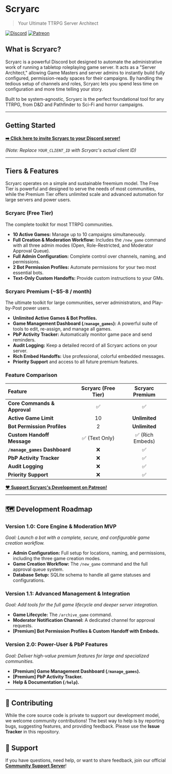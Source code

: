 # Scryarc
> Your Ultimate TTRPG Server Architect

[![Discord](https://img.shields.io/discord/YOUR_SERVER_ID?label=Support%20Server&logo=discord&style=for-the-badge)](https://discord.gg/your-invite-link)
[![Patreon](https://img.shields.io/badge/Patreon-Support%20Us-FF424D?logo=patreon&style=for-the-badge)](https://www.patreon.com/your-patreon-link)

## What is Scryarc?

Scryarc is a powerful Discord bot designed to automate the administrative work of running a tabletop roleplaying game server. It acts as a "Server Architect," allowing Game Masters and server admins to instantly build fully configured, permission-ready spaces for their campaigns. By handling the tedious setup of channels and roles, Scryarc lets you spend less time on configuration and more time telling your story.

Built to be system-agnostic, Scryarc is the perfect foundational tool for any TTRPG, from D&D and Pathfinder to Sci-Fi and horror campaigns.

---

## Getting Started

**[➡️ Click here to invite Scryarc to your Discord server!](https://discord.com/api/oauth2/authorize?client_id=YOUR_CLIENT_ID&permissions=8&scope=bot%20applications.commands)**

*(Note: Replace `YOUR_CLIENT_ID` with Scryarc's actual client ID)*

---

## Tiers & Features

Scryarc operates on a simple and sustainable freemium model. The Free Tier is powerful and designed to serve the needs of most communities, while the Premium Tier offers unlimited scale and advanced automation for large servers and power users.

### **Scryarc (Free Tier)**
The complete toolkit for most TTRPG communities.
* **10 Active Games:** Manage up to 10 campaigns simultaneously.
* **Full Creation & Moderation Workflow:** Includes the `/new_game` command with all three admin modes (Open, Role-Restricted, and Moderator Approval Queue).
* **Full Admin Configuration:** Complete control over channels, naming, and permissions.
* **2 Bot Permission Profiles:** Automate permissions for your two most essential bots.
* **Text-Only Custom Handoffs:** Provide custom instructions to your GMs.

### **Scryarc Premium (~$5-8 / month)**
The ultimate toolkit for large communities, server administrators, and Play-by-Post power users.
* **Unlimited Active Games & Bot Profiles.**
* **Game Management Dashboard (`/manage_games`):** A powerful suite of tools to edit, re-assign, and manage all games.
* **PbP Activity Tracker:** Automatically monitor game pace and send reminders.
* **Audit Logging:** Keep a detailed record of all Scryarc actions on your server.
* **Rich Embed Handoffs:** Use professional, colorful embedded messages.
* **Priority Support** and access to all future premium features.

### **Feature Comparison**

| Feature                      | Scryarc (Free Tier) | Scryarc Premium |
| :--------------------------- | :-----------------: | :---------------: |
| **Core Commands & Approval** | ✅                  | ✅                |
| **Active Game Limit** | 10                  | **Unlimited** |
| **Bot Permission Profiles** | 2                   | **Unlimited** |
| **Custom Handoff Message** | ✅ (Text Only)      | ✅ (Rich Embeds)  |
| **`/manage_games` Dashboard**| ❌                  | ✅                |
| **PbP Activity Tracker** | ❌                  | ✅                |
| **Audit Logging** | ❌                  | ✅                |
| **Priority Support** | ❌                  | ✅                |

**[❤️ Support Scryarc's Development on Patreon!](https://www.patreon.com/your-patreon-link)**

---

## 🗺️ Development Roadmap

### **Version 1.0: Core Engine & Moderation MVP**
*Goal: Launch a bot with a complete, secure, and configurable game creation workflow.*
* **Admin Configuration:** Full setup for locations, naming, and permissions, including the three game creation modes.
* **Game Creation Workflow:** The `/new_game` command and the full approval queue system.
* **Database Setup:** SQLite schema to handle all game statuses and configurations.

### **Version 1.1: Advanced Management & Integration**
*Goal: Add tools for the full game lifecycle and deeper server integration.*
* **Game Lifecycle:** The `/archive_game` command.
* **Moderator Notification Channel:** A dedicated channel for approval requests.
* **[Premium] Bot Permission Profiles & Custom Handoff with Embeds.**

### **Version 2.0: Power-User & PbP Features**
*Goal: Deliver high-value premium features for large and specialized communities.*
* **[Premium] Game Management Dashboard (`/manage_games`).**
* **[Premium] PbP Activity Tracker.**
* **Help & Documentation (`/help`).**

---

## 🤝 Contributing

While the core source code is private to support our development model, we welcome community contributions! The best way to help is by reporting bugs, suggesting features, and providing feedback. Please use the **Issue Tracker** in this repository.

## 💬 Support

If you have questions, need help, or want to share feedback, join our official **[Community Support Server](https://discord.gg/your-invite-link)**!
